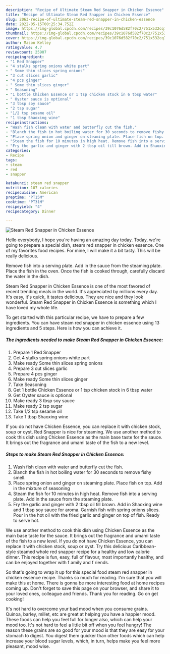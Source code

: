 ```yaml
---
description: "Recipe of Ultimate Steam Red Snapper in Chicken Essence"
title: "Recipe of Ultimate Steam Red Snapper in Chicken Essence"
slug: 2063-recipe-of-ultimate-steam-red-snapper-in-chicken-essence
date: 2022-05-15T00:25:34.752Z
image: https://img-global.cpcdn.com/recipes/39c1076d582f70c2/751x532cq70/steam-red-snapper-in-chicken-essence-recipe-main-photo.jpg
thumbnail: https://img-global.cpcdn.com/recipes/39c1076d582f70c2/751x532cq70/steam-red-snapper-in-chicken-essence-recipe-main-photo.jpg
cover: https://img-global.cpcdn.com/recipes/39c1076d582f70c2/751x532cq70/steam-red-snapper-in-chicken-essence-recipe-main-photo.jpg
author: Mason Kelley
ratingvalue: 4.7
reviewcount: 25907
recipeingredient:
- "1 Red Snapper"
- "4 stalks spring onions white part"
- " Some thin slices spring onions"
- "3 cut slices garlic"
- "4 pcs ginger"
- " Some thin slices ginger"
- " Seasoning"
- "1 bottle Chicken Essence or 1 tsp chicken stock in 6 tbsp water"
- " Oyster sauce is optional"
- "3 tbsp soy sauce"
- "2 tsp sugar"
- "1/2 tsp sesame oil"
- "1 tbsp Shaoxing wine"
recipeinstructions:
- "Wash fish clean with water and butterfly cut the fish."
- "Blanch the fish in hot boiling water for 30 seconds to remove fishy smell."
- "Place spring onion and ginger on steaming plate. Place fish on top. Add in the mixture of seasoning"
- "Steam the fish for 10 minutes in high heat. Remove fish into a serving plate. Add in the sauce from the steaming plate."
- "Fry the garlic and ginger with 2 tbsp oil till brown. Add in Shaoxing wine and 1 tbsp soy sauce for aroma. Garnish fish with spring onions slices. Pour in the hot oil with the fried garlic and ginger on top of fish. Ready to serve hot."
categories:
- Recipe
tags:
- steam
- red
- snapper

katakunci: steam red snapper 
nutrition: 107 calories
recipecuisine: American
preptime: "PT15M"
cooktime: "PT31M"
recipeyield: "4"
recipecategory: Dinner

---
```



![Steam Red Snapper in Chicken Essence](https://img-global.cpcdn.com/recipes/39c1076d582f70c2/751x532cq70/steam-red-snapper-in-chicken-essence-recipe-main-photo.jpg)

Hello everybody, I hope you're having an amazing day today. Today, we're going to prepare a special dish, steam red snapper in chicken essence. One of my favorites food recipes. For mine, I will make it a bit tasty. This will be really delicious.

Remove fish into a serving plate. Add in the sauce from the steaming plate. Place the fish in the oven. Once the fish is cooked through, carefully discard the water in the dish.

Steam Red Snapper in Chicken Essence is one of the most favored of recent trending meals in the world. It's appreciated by millions every day. It's easy, it's quick, it tastes delicious. They are nice and they look wonderful. Steam Red Snapper in Chicken Essence is something which I have loved my whole life.


To get started with this particular recipe, we have to prepare a few ingredients. You can have steam red snapper in chicken essence using 13 ingredients and 5 steps. Here is how you can achieve it.

<!--inarticleads1-->

##### The ingredients needed to make Steam Red Snapper in Chicken Essence:

1. Prepare 1 Red Snapper
1. Get 4 stalks spring onions white part
1. Make ready  Some thin slices spring onions
1. Prepare 3 cut slices garlic
1. Prepare 4 pcs ginger
1. Make ready  Some thin slices ginger
1. Take  Seasoning
1. Get 1 bottle Chicken Essence or 1 tsp chicken stock in 6 tbsp water
1. Get  Oyster sauce is optional
1. Make ready 3 tbsp soy sauce
1. Make ready 2 tsp sugar
1. Take 1/2 tsp sesame oil
1. Take 1 tbsp Shaoxing wine


If you do not have Chicken Essence, you can replace it with chicken stock, soup or oyst. Red Snapper is nice for steaming. We use another method to cook this dish using Chicken Essence as the main base taste for the sauce. It brings out the fragrance and umami taste of the fish to a new level. 

<!--inarticleads2-->

##### Steps to make Steam Red Snapper in Chicken Essence:

1. Wash fish clean with water and butterfly cut the fish.
1. Blanch the fish in hot boiling water for 30 seconds to remove fishy smell.
1. Place spring onion and ginger on steaming plate. Place fish on top. Add in the mixture of seasoning
1. Steam the fish for 10 minutes in high heat. Remove fish into a serving plate. Add in the sauce from the steaming plate.
1. Fry the garlic and ginger with 2 tbsp oil till brown. Add in Shaoxing wine and 1 tbsp soy sauce for aroma. Garnish fish with spring onions slices. Pour in the hot oil with the fried garlic and ginger on top of fish. Ready to serve hot.


We use another method to cook this dish using Chicken Essence as the main base taste for the sauce. It brings out the fragrance and umami taste of the fish to a new level. If you do not have Chicken Essence, you can replace it with chicken stock, soup or oyst. Try this delicious Caribbean-style steamed whole red snapper recipe for a healthy and low calorie dinner. This recipe is fun, easy, full of flavour, most importantly healthy, and can be enjoyed together with f amily and f riends. 

So that's going to wrap it up for this special food steam red snapper in chicken essence recipe. Thanks so much for reading. I'm sure that you will make this at home. There is gonna be more interesting food at home recipes coming up. Don't forget to save this page on your browser, and share it to your loved ones, colleague and friends. Thank you for reading. Go on get cooking!

It's not hard to overcome your bad mood when you consume grains. Quinoa, barley, millet, etc are great at helping you have a happier mood. These foods can help you feel full for longer also, which can help your mood too. It's not hard to feel a little bit off when you feel hungry! The reason these grains are so good for your mood is that they are easy for your stomach to digest. You digest them quicker than other foods which can help increase your blood sugar levels, which, in turn, helps make you feel more pleasant, mood wise.
